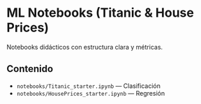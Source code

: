 # ML Notebooks (Titanic & House Prices)
Notebooks didácticos con estructura clara y métricas.

## Contenido
- `notebooks/Titanic_starter.ipynb` — Clasificación
- `notebooks/HousePrices_starter.ipynb` — Regresión
